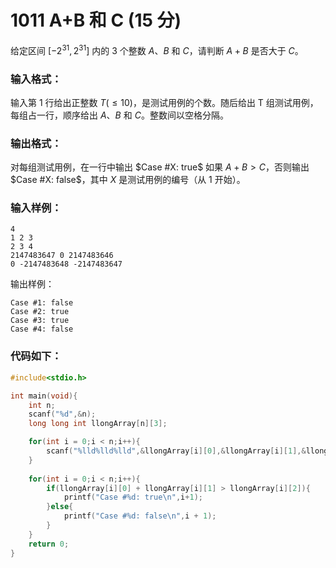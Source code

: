 # 1011 A+B 和 C (15 分)
给定区间 $[−2^{31} ​​,2^{31} ​​]$ 内的 3 个整数 $A$、$B$ 和 $C$，请判断 $A + B$ 是否大于 $C$。
### 输入格式：
输入第 1 行给出正整数 $T (≤10)$，是测试用例的个数。随后给出 T 组测试用例，每组占一行，顺序给出 $A$、$B$ 和 $C$。整数间以空格分隔。
### 输出格式：
对每组测试用例，在一行中输出 $Case #X: true$ </font>如果 $A+B>C$，否则输出 $Case #X: false$</font>，其中 $X$</font> 是测试用例的编号（从 1 开始）。
### 输入样例：
```
4
1 2 3
2 3 4
2147483647 0 2147483646
0 -2147483648 -2147483647
```
输出样例：
```
Case #1: false
Case #2: true
Case #3: true
Case #4: false
```
### 代码如下：
```c
#include<stdio.h>

int main(void){
    int n;
    scanf("%d",&n);
    long long int llongArray[n][3];

    for(int i = 0;i < n;i++){
        scanf("%lld%lld%lld",&llongArray[i][0],&llongArray[i][1],&llongArray[i][2]);
    }
    
    for(int i = 0;i < n;i++){
        if(llongArray[i][0] + llongArray[i][1] > llongArray[i][2]){
            printf("Case #%d: true\n",i+1);
        }else{
            printf("Case #%d: false\n",i + 1);
        }
    }
    return 0;
}
```